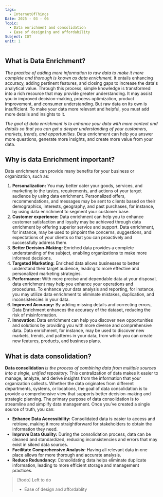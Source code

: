 ```yaml
---
tags:
  - InternetOfThings
Date: 2025 - 03 - 06
Topic:
  - Data enrichment and consolidation
  - Ease of designing and affordability
Subject: IOT
unit: 1
---
```


## What is Data Enrichment?
*The practice of adding more information to raw data to make it more complete and thorough is known as data enrichment.*
It entails enhancing accuracy, adding pertinent features, and closing gaps to increase the data's analytical value. Through this process, simple knowledge is transformed into a rich resource that may provide greater understanding. 
It may assist you in improved decision-making, process optimization, product improvement, and consumer understanding. But raw data on its own is insufficient. To make your data more relevant and helpful, you must add more details and insights to it.

*The goal of data enrichment is to enhance your data with more context and details so that you can get a deeper understanding of your customers, markets, trends, and opportunities*. Data enrichment can help you answer more questions, generate more insights, and create more value from your data.
## Why is data Enrichment important?
Data enrichment can provide many benefits for your business or organization, such as:

1. **Personalization:** You may better cater your goods, services, and marketing to the tastes, requirements, and actions of your target audience by using data enrichment. Personalized offers, recommendations, and messages may be sent to clients based on their demographics, interests, geography, and past purchases, for instance, by using data enrichment to segment your customer base.
2. **Customer experience:** Data enrichment can help you to enhance customer satisfaction and loyalty may be achieved through data enrichment by offering superior service and support. Data enrichment, for instance, may be used to pinpoint the concerns, suggestions, and expectations of your clients so that you can proactively and successfully address them.
3. **Better Decision-Making:** Enriched data provides a complete understanding of the subject, enabling organizations to make more informed decisions.
4. **Targeted Marketing:** Enriched data allows businesses to better understand their target audience, leading to more effective and personalized marketing strategies.
5. **Performance:** With more precise and dependable data at your disposal, data enrichment may help you enhance your operations and procedures. To enhance your data analysis and reporting, for instance, you may utilize data enrichment to eliminate mistakes, duplication, and inconsistencies in your data.
6. **Improved Accuracy:** By adding missing details and correcting errors, Data Enrichment enhances the accuracy of the dataset, reducing the risk of misinformation.
7. **Innovation:** Data enrichment can help you discover new opportunities and solutions by providing you with more diverse and comprehensive data. Data enrichment, for instance, may be used to discover new markets, trends, and patterns in your data, from which you can create new features, products, and business plans.

## What is data consolidation?
**Data consolidation** *is the process of combining data from multiple sources into a single, unified repository.* This centralization of data makes it easier to manage, analyze, and derive insights from the information that your organization collects. Whether the data originates from different departments, systems, or locations, the goal of data consolidation is to provide a comprehensive view that supports better decision-making and strategic planning.
The primary purpose of data consolidation is to streamline and simplify data management. Once you’ve created a single source of truth, you can:

- **Enhance Data Accessibility:** Consolidated data is easier to access and retrieve, making it more straightforward for stakeholders to obtain the information they need.
- **Improve Data Quality:** During the consolidation process, data can be cleaned and standardized, reducing inconsistencies and errors that may exist in siloed data sources.
- **Facilitate Comprehensive Analysis:** Having all relevant data in one place allows for more thorough and accurate analysis.
- **Reduce Redundancy:** Consolidating data helps eliminate duplicate information, leading to more efficient storage and management practices.




> [!todo] Left to do
> - Ease of design and affordablity
